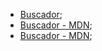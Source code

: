 - [Buscador](https://www.pixar.com);
- [Buscador - MDN](https://www.google.com);
- [Buscador - MDN](https://www.pixar.com/error404);
